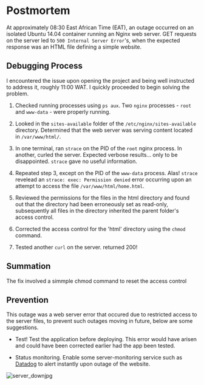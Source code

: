 # Postmortem

At approximately 08:30  East African Time (EAT), an outage occurred on an isolated
Ubuntu 14.04 container running an Nginx web server. GET requests on the server led to
`500 Internal Server Error`'s, when the expected response was an HTML file defining a
simple website.

## Debugging Process

I encountered the issue upon opening the project and being well instructed to
address it, roughly 11:00 WAT. I quickly proceeded to begin solving the problem.

1. Checked running processes using `ps aux`. Two `nginx` processes - `root` and `www-data` -
were properly running.

2. Looked in the `sites-available` folder of the `/etc/nginx/sites-available` directory. Determined that
the web server was serving content located in `/var/www/html/`.

3. In one terminal, ran `strace` on the PID of the `root` nginx process. In another, curled
the server. Expected verbose results... only to be disappointed. `strace` gave no useful
information.

4. Repeated step 3, except on the PID of the `www-data` process. Alas! `strace` revelead an `strace: exec: Permission denied` error
occurring upon an attempt to access the file `/var/www/html/home.html`.

5. Reviewed the permissions for the files in the html directory and found out that the directory had been erroneously set as read-only, subsequently all files in the directory inherited the parent folder's access control.

6. Corrected the access control for the 'html' directory using the `chmod` command.

7. Tested another `curl` on the server. returned 200!


## Summation
The fix involved a simmple chmod command to reset the access control

## Prevention

This outage was a web server error that occured due to restricted access to the server files, to prevent such outages
moving in future, below are some suggestions.

* Test! Test the application before deploying. This error would have arisen
and could have been corrected earlier had the app been tested.

* Status monitoring. Enable some server-monitoring service such as
[Datadog](./https://datadoghq.com/) to alert instantly upon outage of the website.

![server_downjpg](https://user-images.githubusercontent.com/44221402/207028276-ab183a57-288b-4951-8304-30a389a49be9.jpg)



